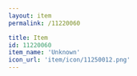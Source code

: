 ```yaml
---
layout: item
permalink: /11220060

title: Item
id: 11220060
item_name: 'Unknown'
icon_url: 'item/icon/11250012.png'
---
```

